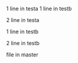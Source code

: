 
1 line in testa
 1 line in testb

2 line in testa

 1 line in testb

2 line in testb

file in master

